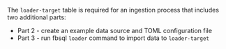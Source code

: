 The `loader-target` table is required for an ingestion process that includes two additional parts:
* Part 2 - create an example data source and TOML configuration file
* Part 3 - run fbsql `loader` command to import data to `loader-target`
